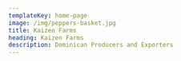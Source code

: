```yaml
---
templateKey: home-page
image: /img/peppers-basket.jpg
title: Kaizen Farms
heading: Kaizen Farms
description: Dominican Producers and Exporters
---
```

